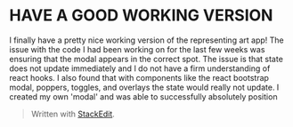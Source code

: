 
# HAVE A GOOD WORKING VERSION

I finally have a pretty nice working version of the representing art app! The issue with the code I had been working on for the last few weeks was ensuring that the modal appears in the correct spot. The issue is that state does not update immediately and I do not have a firm understanding of react hooks. I also found that with components like the react bootstrap modal, poppers, toggles, and overlays the state would really not update. I created my own 'modal' and was able to successfully absolutely position 
> Written with [StackEdit](https://stackedit.io/).
<!--stackedit_data:
eyJoaXN0b3J5IjpbLTcxOTY5OTUyNCwxMTQwNDMyMzAxXX0=
-->
